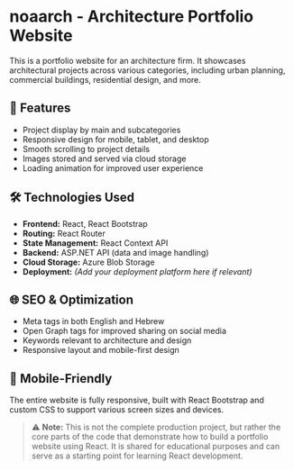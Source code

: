 # noaarch - Architecture Portfolio Website

This is a portfolio website for an architecture firm. It showcases architectural projects across various categories, including urban planning, commercial buildings, residential design, and more.

## 🚀 Features

- Project display by main and subcategories
- Responsive design for mobile, tablet, and desktop
- Smooth scrolling to project details
- Images stored and served via cloud storage
- Loading animation for improved user experience

## 🛠 Technologies Used

- **Frontend:** React, React Bootstrap
- **Routing:** React Router
- **State Management:** React Context API
- **Backend:** ASP.NET API (data and image handling)
- **Cloud Storage:** Azure Blob Storage
- **Deployment:** *(Add your deployment platform here if relevant)*

## 🌐 SEO & Optimization

- Meta tags in both English and Hebrew
- Open Graph tags for improved sharing on social media
- Keywords relevant to architecture and design
- Responsive layout and mobile-first design

## 📱 Mobile-Friendly

The entire website is fully responsive, built with React Bootstrap and custom CSS to support various screen sizes and devices.

> ⚠️ **Note:** This is not the complete production project, but rather the core parts of the code that demonstrate how to build a portfolio website using React. It is shared for educational purposes and can serve as a starting point for learning React development.
